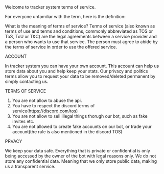 Welcome to tracker system terms of service.

For everyone unfamiliar with the term, here is the definition: 

What is the meaning of terms of service?
Terms of service (also known as terms of use and terms and conditions, commonly abbreviated as TOS or ToS, ToU or T&C) 
are the legal agreements between a service provider and a person who wants to use that service. 
The person must agree to abide by the terms of service in order to use the offered service.

ACCOUNT

In tracker system you can have your own account. 
This account can help us store data about you and help keep your stats.
Our privacy and politics terms allow you to request your data to be removed/deleted permanent by simply contacting us. 

TERMS OF SERVICE 

1. You are not allow to abuse the api.
2. You have to respect the discord terms of service(https://discord.com/tos)
3. You are not allow to sell illegal things thorugh our bot, such as fake invites etc.
4. You are not allowed to create fake accounts on our bot, or trade your account(the rule is also mentioned in the discord TOS)


PRVACY 

We keep your data safe. Everything that is private or confidential is only being accessed by the owner of the bot with legal reasons only.
We do not store any confidential data. Meaning that we only store public data, making us a transparent service.
